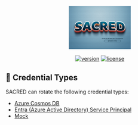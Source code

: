 <div align="center">
    <p>
        <a align="center" href="" target="_blank">
            <img width="33%" src="../SACRED.png">
        </a>
    </p>

[![version](https://img.shields.io/powershellgallery/v/SACRED)](https://www.powershellgallery.com/packages/SACRED)
[![license](https://img.shields.io/github/license/ccdigix/SACRED)](https://opensource.org/license/mit/)
</div>

## 🔑 Credential Types

SACRED can rotate the following credential types:

- [Azure Cosmos DB](AzureCosmosDB.md)
- [Entra (Azure Active Directory) Service Principal](EntraServicePrincipal.md)
- [Mock](Mock.md)